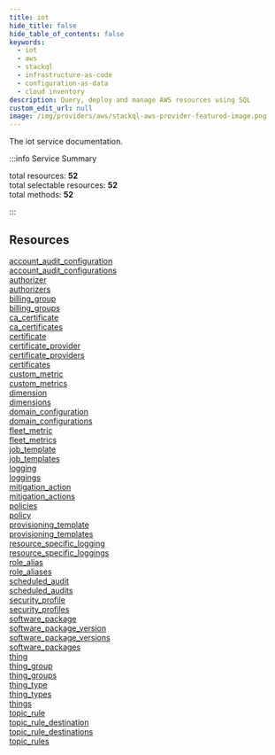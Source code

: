```yaml
---
title: iot
hide_title: false
hide_table_of_contents: false
keywords:
  - iot
  - aws
  - stackql
  - infrastructure-as-code
  - configuration-as-data
  - cloud inventory
description: Query, deploy and manage AWS resources using SQL
custom_edit_url: null
image: /img/providers/aws/stackql-aws-provider-featured-image.png
---
```


The iot service documentation.

:::info Service Summary

<div class="row">
<div class="providerDocColumn">
<span>total resources:&nbsp;<b>52</b></span><br />
<span>total selectable resources:&nbsp;<b>52</b></span><br />
<span>total methods:&nbsp;<b>52</b></span><br />
</div>
</div>

:::

## Resources
<div class="row">
<div class="providerDocColumn">
<a href="/providers/awscc/iot/account_audit_configuration/">account_audit_configuration</a><br />
<a href="/providers/awscc/iot/account_audit_configurations/">account_audit_configurations</a><br />
<a href="/providers/awscc/iot/authorizer/">authorizer</a><br />
<a href="/providers/awscc/iot/authorizers/">authorizers</a><br />
<a href="/providers/awscc/iot/billing_group/">billing_group</a><br />
<a href="/providers/awscc/iot/billing_groups/">billing_groups</a><br />
<a href="/providers/awscc/iot/ca_certificate/">ca_certificate</a><br />
<a href="/providers/awscc/iot/ca_certificates/">ca_certificates</a><br />
<a href="/providers/awscc/iot/certificate/">certificate</a><br />
<a href="/providers/awscc/iot/certificate_provider/">certificate_provider</a><br />
<a href="/providers/awscc/iot/certificate_providers/">certificate_providers</a><br />
<a href="/providers/awscc/iot/certificates/">certificates</a><br />
<a href="/providers/awscc/iot/custom_metric/">custom_metric</a><br />
<a href="/providers/awscc/iot/custom_metrics/">custom_metrics</a><br />
<a href="/providers/awscc/iot/dimension/">dimension</a><br />
<a href="/providers/awscc/iot/dimensions/">dimensions</a><br />
<a href="/providers/awscc/iot/domain_configuration/">domain_configuration</a><br />
<a href="/providers/awscc/iot/domain_configurations/">domain_configurations</a><br />
<a href="/providers/awscc/iot/fleet_metric/">fleet_metric</a><br />
<a href="/providers/awscc/iot/fleet_metrics/">fleet_metrics</a><br />
<a href="/providers/awscc/iot/job_template/">job_template</a><br />
<a href="/providers/awscc/iot/job_templates/">job_templates</a><br />
<a href="/providers/awscc/iot/logging/">logging</a><br />
<a href="/providers/awscc/iot/loggings/">loggings</a><br />
<a href="/providers/awscc/iot/mitigation_action/">mitigation_action</a><br />
<a href="/providers/awscc/iot/mitigation_actions/">mitigation_actions</a>
</div>
<div class="providerDocColumn">
<a href="/providers/awscc/iot/policies/">policies</a><br />
<a href="/providers/awscc/iot/policy/">policy</a><br />
<a href="/providers/awscc/iot/provisioning_template/">provisioning_template</a><br />
<a href="/providers/awscc/iot/provisioning_templates/">provisioning_templates</a><br />
<a href="/providers/awscc/iot/resource_specific_logging/">resource_specific_logging</a><br />
<a href="/providers/awscc/iot/resource_specific_loggings/">resource_specific_loggings</a><br />
<a href="/providers/awscc/iot/role_alias/">role_alias</a><br />
<a href="/providers/awscc/iot/role_aliases/">role_aliases</a><br />
<a href="/providers/awscc/iot/scheduled_audit/">scheduled_audit</a><br />
<a href="/providers/awscc/iot/scheduled_audits/">scheduled_audits</a><br />
<a href="/providers/awscc/iot/security_profile/">security_profile</a><br />
<a href="/providers/awscc/iot/security_profiles/">security_profiles</a><br />
<a href="/providers/awscc/iot/software_package/">software_package</a><br />
<a href="/providers/awscc/iot/software_package_version/">software_package_version</a><br />
<a href="/providers/awscc/iot/software_package_versions/">software_package_versions</a><br />
<a href="/providers/awscc/iot/software_packages/">software_packages</a><br />
<a href="/providers/awscc/iot/thing/">thing</a><br />
<a href="/providers/awscc/iot/thing_group/">thing_group</a><br />
<a href="/providers/awscc/iot/thing_groups/">thing_groups</a><br />
<a href="/providers/awscc/iot/thing_type/">thing_type</a><br />
<a href="/providers/awscc/iot/thing_types/">thing_types</a><br />
<a href="/providers/awscc/iot/things/">things</a><br />
<a href="/providers/awscc/iot/topic_rule/">topic_rule</a><br />
<a href="/providers/awscc/iot/topic_rule_destination/">topic_rule_destination</a><br />
<a href="/providers/awscc/iot/topic_rule_destinations/">topic_rule_destinations</a><br />
<a href="/providers/awscc/iot/topic_rules/">topic_rules</a>
</div>
</div>